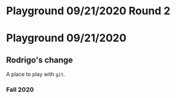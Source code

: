 # Playground 09/21/2020 Round 2
# Playground 09/21/2020
## Rodrigo's change
A place to play with `git`.

### Fall 2020
